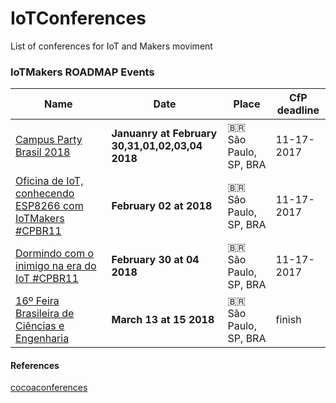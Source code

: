 # IoTConferences
List of conferences for IoT and Makers moviment


### IoTMakers ROADMAP Events

| Name | Date | Place | CfP deadline |
| --- | --- | --- | --- |
| [Campus Party Brasil 2018](https://campuse.ro) | **Januanry at February 30,31,01,02,03,04 2018** | 🇧🇷 São Paulo, SP, BRA  | 11-17-2017 |
| [Oficina de IoT, conhecendo ESP8266 com IoTMakers #CPBR11](https://campuse.ro/events/campus-party-brasil-2018/workshop/oficina-de-iot-conhecendo-esp8266-com-iotmakers-cpbr11/) | **February 02 at 2018** | 🇧🇷 São Paulo, SP, BRA  | 11-17-2017 |
| [Dormindo com o inimigo na era do IoT #CPBR11](https://campuse.ro/events/vire-um-curador-CPBR11/talk/dormindo-com-o-inimigo-na-era-do-iot/#) | **February 30 at 04 2018** | 🇧🇷 São Paulo, SP, BRA  | 11-17-2017 |
| [16º Feira Brasileira de Ciências e Engenharia](http://febrace.org.br) | **March 13 at 15 2018** | 🇧🇷 São Paulo, SP, BRA  | finish |


#### References
[cocoaconferences](https://github.com/Lascorbe/CocoaConferences)
